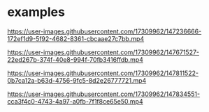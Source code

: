 # examples

https://user-images.githubusercontent.com/17309962/147236666-172ef1d9-5f92-4682-8361-cbcaae27c7bb.mp4

https://user-images.githubusercontent.com/17309962/147671527-22ed267b-374f-40e8-994f-70fb3416ffdb.mp4

https://user-images.githubusercontent.com/17309962/147811522-0b7ca12a-b63d-4756-9fc5-8d2e26777721.mp4

https://user-images.githubusercontent.com/17309962/147834551-cca3f4c0-4743-4a97-a0fb-7f1f8ce65e50.mp4
